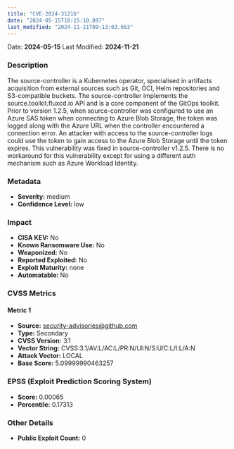```yaml
---
title: "CVE-2024-31216"
date: "2024-05-15T16:15:10.097"
last_modified: "2024-11-21T09:13:03.663"
---
```


Date: **2024-05-15** Last Modified: **2024-11-21**

### Description  
The source-controller is a Kubernetes operator, specialised in artifacts acquisition from external sources such as Git, OCI, Helm repositories and S3-compatible buckets. The source-controller implements the source.toolkit.fluxcd.io API and is a core component of the GitOps toolkit. Prior to version 1.2.5, when source-controller was configured to use an Azure SAS token when connecting to Azure Blob Storage, the token was logged along with the Azure URL when the controller encountered a connection error. An attacker with access to the source-controller logs could use the token to gain access to the Azure Blob Storage until the token expires. This vulnerability was fixed in source-controller v1.2.5. There is no workaround for this vulnerability except for using a different auth mechanism such as Azure Workload Identity.

### Metadata  
- **Severity:** medium
- **Confidence Level:** low

### Impact  
- **CISA KEV:** No
- **Known Ransomware Use:** No
- **Weaponized:** No
- **Reported Exploited:** No
- **Exploit Maturity:** none
- **Automatable:** No

### CVSS Metrics  

#### Metric 1
- **Source:** security-advisories@github.com
- **Type:** Secondary
- **CVSS Version:** 3.1
- **Vector String:** CVSS:3.1/AV:L/AC:L/PR:N/UI:N/S:U/C:L/I:L/A:N
- **Attack Vector:** LOCAL
- **Base Score:** 5.09999990463257


### EPSS (Exploit Prediction Scoring System)  
- **Score:** 0.00065
- **Percentile:** 0.17313

### Other Details  
- **Public Exploit Count:** 0
